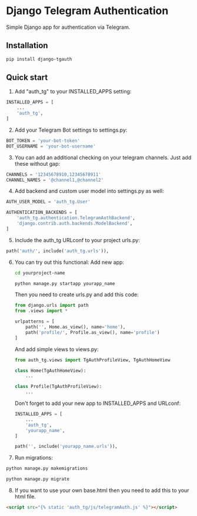 # Django Telegram Authentication

Simple Django app for authentication via Telegram.

## Installation

```bash
pip install django-tgauth
````
## Quick start

1. Add "auth_tg" to your INSTALLED_APPS setting:
```python
INSTALLED_APPS = [
    ...
    'auth_tg',
]
```
2. Add your Telegram Bot settings to settings.py:
```python
BOT_TOKEN = 'your-bot-token'
BOT_USERNAME = 'your-bot-username'
```
3. You can add an additional checking on your telegram channels. Just add these without gap:
```python
CHANNELS = '12345678910,12345678911'
CHANNEL_NAMES = '@channel1,@channel2'
```
4. Add backend and custom user model into settings.py as well:
```python
AUTH_USER_MODEL = 'auth_tg.User'

AUTHENTICATION_BACKENDS = [
    'auth_tg.authentication.TelegramAuthBackend',
    'django.contrib.auth.backends.ModelBackend',
]
```
5. Include the auth_tg URLconf to your project urls.py:
```python
path('auth/', include('auth_tg.urls')),
```
6. You can try out this functional:
    Add new app:
    ```bash
   cd yourproject-name
   ```
   ```bash
   python manage.py startapp yourapp_name
   ```
    Then you need to create urls.py and add this code:
    ```python
    from django.urls import path
    from .views import *
    
    urlpatterns = [
        path('', Home.as_view(), name='home'),
        path('profile/', Profile.as_view(), name='profile')
    ]
    ```
    And add simple views to views.py:
    ```python
    from auth_tg.views import TgAuthProfileView, TgAuthHomeView
    
    class Home(TgAuthHomeView):
        ...
    
    class Profile(TgAuthProfileView):
        ...
    ```
   Don't forget to add your new app to INSTALLED_APPS and URLconf:
    ```python
    INSTALLED_APPS = [
        ...
        'auth_tg',
        'yourapp_name',
    ]
    ```
    ```python
    path('', include('yourapp_name.urls')),
    ```
7. Run migrations:
```bash
python manage.py makemigrations
```
```bash
python manage.py migrate
```
8. If you want to use your own base.html then you need to add this to your html file.
```html
<script src="{% static 'auth_tg/js/telegramAuth.js' %}"></script>
```


